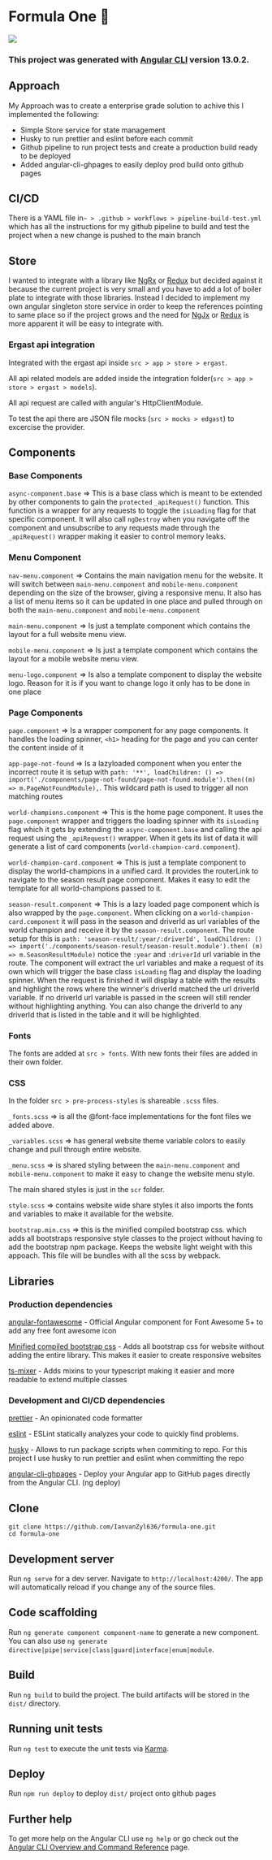 # Formula One :checkered_flag:

<img  src="/sample/sample-gif.gif?raw=true">

### This project was generated with [Angular CLI](https://github.com/angular/angular-cli) version 13.0.2.

## Approach

My Approach was to create a enterprise grade solution to achive this I implemented the following:
<ul>
  <li>
    Simple Store service for state management
  </li>
  <li>
    Husky to run prettier and eslint before each commit
  </li>
  <li>
    Github pipeline to run project tests and create a production build ready to be deployed
  </li>
  <li>
    Added angular-cli-ghpages to easily deploy prod build onto github pages
  </li>
</ul>
 
## CI/CD
There is a YAML file in`~ > .github > workflows > pipeline-build-test.yml` which has all the instructions for my github pipeline to build and test the project when a new change is pushed to the main branch

## Store

I wanted to integrate with a library like <a href="https://ngrx.io/">NgRx</a> or <a href="https://redux.js.org/">Redux</a> but decided against it because the current project is very small and you have to add a lot of boiler plate to integrate with those libraries. Instead I decided to implement my own angular singleton store service in order to keep the references pointing to same place so if the project grows and the need for <a href="https://ngrx.io/">NgJx</a> or <a href="https://redux.js.org/">Redux</a> is more apparent it will be easy to integrate with.

### Ergast api integration

Integrated with the ergast api inside `src > app > store > ergast`.

All api related models are added inside the integration folder(`src > app > store > ergast > models`).

All api request are called with angular's HttpClientModule.

To test the api there are JSON file mocks (`src > mocks > edgast`) to excercise the provider.

## Components

### Base Components

`async-component.base` => This is a base class which is meant to be extended by other components to gain the `protected` `_apiRequest()` function. This function is a wrapper for any requests to toggle the `isLoading` flag for that specific component. It will also call `ngDestroy` when you navigate off the component and unsubscribe to any requests made through the `_apiRequest()` wrapper making it easier to control memory leaks.

### Menu Component

`nav-menu.component` => Contains the main navigation menu for the website. It will switch between `main-menu.component` and `mobile-menu.component` depending on the size of the browser, giving a responsive menu. It also has a list of menu items so it can be updated in one place and pulled through on both the `main-menu.component` and `mobile-menu.component`

`main-menu.component` => Is just a template component which contains the layout for a full website menu view.

`mobile-menu.component` => Is just a template component which contains the layout for a mobile website menu view.

`menu-logo.component` => Is also a template component to display the website logo. Reason for it is if you want to change logo it only has to be done in one place

### Page Components

`page.component` => Is a wrapper component for any page components. It handles the loading spinner, `<h1>` heading for the page and you can center the content inside of it

`app-page-not-found` => Is a lazyloaded component when you enter the incorrect route it is setup with `path: '**', loadChildren: () => import('./components/page-not-found/page-not-found.module').then((m) => m.PageNotFoundModule),`. This wildcard path is used to trigger all non matching routes
  
`world-champions.component` => This is the home page component. It uses the `page.component` wrapper and triggers the loading spinner with its `isLoading` flag which it gets by extending the `async-component.base` and calling the api request using the `_apiRequest()` wrapper. When it gets its list of data it will generate a list of card components (`world-champion-card.component`).
  
`world-champion-card.component` => This is just a template component to display the world-champions in a unified card. It provides the routerLink to navigate to the season result page component. Makes it easy to edit the template for all world-champions passed to it.
  
`season-result.component` => This is a lazy loaded page component which is also wrapped by the `page.component`. When clicking on a `world-champion-card.component` it will pass in the season and driverId as url variables of the world champion and receive it by the `season-result.component`. The route setup for this is `path: 'season-result/:year/:driverId', loadChildren: () => import('./components/season-result/season-result.module').then( (m) => m.SeasonResultModule)` notice the `:year` and `:driverId` url variable in the route. The component will extract the url variables and make a request of its own which will trigger the base class `isLoading` flag and display the loading spinner. When the request is finished it will display a table with the results and highlight the rows where the winner's driverId matched the url driverId variable. If no driverId url variable is passed in the screen will still render without highlighting anything. You can also change the driverId to any driverId that is listed in the table and it will be highlighted.

### Fonts

The fonts are added at `src > fonts`. With new fonts their files are added in their own folder.

### CSS

In the folder `src > pre-process-styles` is shareable `.scss` files. 

`_fonts.scss` => is all the @font-face implementations for the font files we added above. 

`_variables.scss` => has general website theme variable colors to easily change and pull through entire website.

`_menu.scss` => is shared styling between the `main-menu.component` and `mobile-menu.component` to make it easy to change the website menu style.

The main shared styles is just in the `scr` folder.

`style.scss` => contains website wide share styles it also imports the fonts and variables to make it available for the website.

`bootstrap.min.css` => this is the minified compiled bootstrap css. which adds all bootstraps responsive style classes to the project without having to add the bootstrap npm package. Keeps the website light weight with this appoach. This file will be bundles with all the scss by webpack.

## Libraries

### Production dependencies

<a href="https://github.com/FortAwesome/angular-fontawesome">angular-fontawesome</a> - Official Angular component for Font Awesome 5+ to add any free font awesome icon

<a href="https://getbootstrap.com/">Minified compiled bootstrap css</a> - Adds all bootstrap css for website without adding the entire library. This makes it easier to create responsive websites

<a href="https://github.com/tannerntannern/ts-mixer">ts-mixer</a> - Adds mixins to your typescript making it easier and more readable to extend multiple classes


### Development and CI/CD dependencies

<a href="https://prettier.io/">prettier</a> - An opinionated code formatter

<a href="https://eslint.org/">eslint</a> - ESLint statically analyzes your code to quickly find problems.

<a href="https://typicode.github.io/husky/#/">husky</a> - Allows to run package scripts when commiting to repo. For this project I use husky to run prettier and eslint when committing the repo

<a href="https://github.com/angular-schule/angular-cli-ghpages">angular-cli-ghpages</a> - Deploy your Angular app to GitHub pages directly from the Angular CLI. (ng deploy)

## Clone

```$xslt
git clone https://github.com/IanvanZyl636/formula-one.git
cd formula-one
```

## Development server

Run `ng serve` for a dev server. Navigate to `http://localhost:4200/`. The app will automatically reload if you change any of the source files.

## Code scaffolding

Run `ng generate component component-name` to generate a new component. You can also use `ng generate directive|pipe|service|class|guard|interface|enum|module`.

## Build

Run `ng build` to build the project. The build artifacts will be stored in the `dist/` directory.

## Running unit tests

Run `ng test` to execute the unit tests via [Karma](https://karma-runner.github.io).

## Deploy

Run `npm run deploy` to deploy `dist/` project onto github pages

## Further help

To get more help on the Angular CLI use `ng help` or go check out the [Angular CLI Overview and Command Reference](https://angular.io/cli) page.
